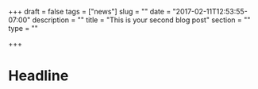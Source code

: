 +++
draft = false
tags = ["news"]
slug = ""
date = "2017-02-11T12:53:55-07:00"
description = ""
title = "This is your second blog post"
section = ""
type = ""

+++

# Headline
